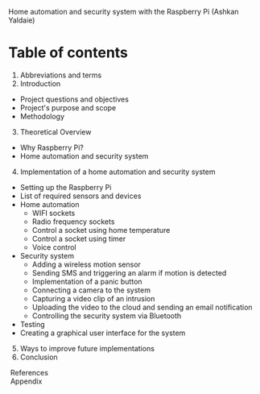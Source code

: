 Home automation and security system with the Raspberry Pi (Ashkan Yaldaie)

# Table of contents
1. Abbreviations and terms
2. Introduction
  - Project questions and objectives
  - Project's purpose and scope
  - Methodology
3. Theoretical Overview
  - Why Raspberry Pi?
  - Home automation and security system
4. Implementation of a home automation and security system
  - Setting up the Raspberry Pi
  - List of required sensors and devices
  - Home automation
    - WIFI sockets
    - Radio frequency sockets
    - Control a socket using home temperature
    - Control a socket using timer
    - Voice control
  - Security system
    - Adding a wireless motion sensor
    - Sending SMS and triggering an alarm if motion is detected
    - Implementation of a panic button
    - Connecting a camera to the system
    - Capturing a video clip of an intrusion
    - Uploading the video to the cloud and sending an email notification
    - Controlling the security system via Bluetooth
  - Testing
  - Creating a graphical user interface for the system
5. Ways to improve future implementations
6. Conclusion

&nbsp;References  
&nbsp;Appendix
